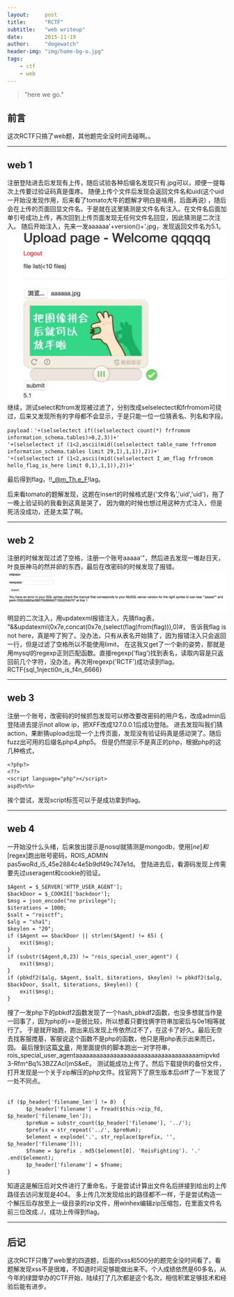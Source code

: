 ```yaml
---
layout:     post
title:      "RCTF"
subtitle:   "web writeup"
date:       2015-11-19
author:     "dogewatch"
header-img: "img/home-bg-o.jpg"
tags:
    - ctf
    - web
---
```


> "here we go."

## 前言

这次RCTF只搞了web题，其他题完全没时间去碰啊。。

---

## web 1

注册登陆进去后发现有上传，随后试验各种后缀名发现只有.jpg可以，顺便一提每次上传要过验证码真是蛋疼。
随便上传个文件后发现会返回文件名和uid(这个uid一开始没发现作用，后来看了tomato大牛的题解才明白是啥用，后面再说)
，随后会在上传的页面回显文件名。于是就在这里猜测是文件名有注入。在文件名后面加单引号成功上传，再次回到上传页面发现无任何文件名回显，因此猜测是二次注入。
随后开始注入，先来一发aaaaaa'+version()+'.jpg，发现返回文件名为5.1。
![img](/img/post/rctf-web1-1.png)
继续，测试select和from发现被过滤了，分别改成selselectect和frfromom可绕过，后来又发现所有的字母都不会显示，于是只能一位一位猜表名、列名和字段。

```
payload：'+(selselectect if((selselectect count(*) frfromom information_schema.tables)>0,2,3))+'
'+(selselectect if (1<2,ascii(mid((selselectect table_name frfromom information_schema.tables limit 29,1),1,1)),2))+'
'+(selselectect if (1<2,ascii(mid((selselectect I_am_flag frfromom hello_flag_is_here limit 0,1),1,1)),2))+'

```

最后得到flag，!!_@m_Th.e_F!lag。

后来看tomato的题解发现，这题在insert的时候格式是('文件名','uid','uid')，拖了一晚上验证码的我看到这真是哭了，
因为做的时候也想过用这种方式注入，但是死活没成功，还是太菜了啊。


---

## web 2

注册的时候发现过滤了空格，注册一个账号aaaaa'"，然后进去发现一堆赵日天，叶良辰神马的然并卵的东西，最后在改密码的时候发现了报错。
![img](/img/post/rctf-web2-1.png)
明显的二次注入，用updatexml报错注入，先猜flag表，
"&&updatexml(0x7e,concat(0x7e,(select(flag)from(flag))),0)#，
告诉我flag is not here，真是哔了狗了。没办法，只有从表名开始猜了，因为报错注入只会返回一行，但是过滤了空格所以不能使用limit，
在这我又get了一个新的姿势，那就是用mysql的regexp正则匹配函数。直接regexp('flag')找到表名，读取内容是只返回前几个字符，没办法，再次用regexp('RCTF')成功读到flag。
RCTF{sql_1njecti0n_is_f4n_6666}


---

## web 3

注册一个账号，改密码的时候抓包发现可以修改要改密码的用户名，改成admin后登陆进去提示not allow ip，把XFF改成127.0.0.1后成功登陆。
进去发现叫我们猜action，果断猜upload出现一个上传页面，发现没有验证码真是感动哭了。随后fuzz出可用的后缀名php4,php5。
但是仍然提示不是真正的php，根据php的这几种格式，
```
<?php?>
<??>
<script language="php"></script>
asp的<%%>
```
挨个尝试，发现script标签可以于是成功拿到flag。


---

## web 4

一开始没什么头绪，后来放出提示是nosql就猜测是mongodb，使用[$ne]和[$regex]跑出账号密码，ROIS_ADMIN pas5woRd_i5_45e2884c4e5b9df49c747e1d。
登陆进去后，看源码发现上传需要先过useragent和cookie的验证。

```
$Agent = $_SERVER['HTTP_USER_AGENT'];
$backDoor = $_COOKIE['backdoor'];
$msg = json_encode("no privilege");
$iterations = 1000;
$salt = "roisctf";
$alg = "sha1";
$keylen = "20";
if ($Agent == $backDoor || strlen($Agent) != 65) {
    exit($msg);
}
if (substr($Agent,0,23) != "rois_special_user_agent") {
    exit($msg);
}
if (pbkdf2($alg, $Agent, $salt, $iterations, $keylen) != pbkdf2($alg, $backDoor, $salt, $iterations, $keylen)) {
    exit($msg);
}

```

搜了一发php下的pbkdf2函数发现了一个hash_pbkdf2函数，也没多想就当作是一回事了，因为php的==是弱比较，所以想着只要找俩字符串加密后与0e1相等就行了。
于是就开始跑，跑出来后发现上传依然过不了，在这卡了好久。最后无奈去找客服搅基，客服说这个函数不是php的函数，他只是用php表示出来而已，囧。
最后搜到这篇<a href="https://mathiasbynens.be/notes/pbkdf2-hmac">文章</a>，用里面提供的脚本跑出一对字符串，rois_special_user_agentaaaaaaaaaaaaaaaaaaaaaaaaaaaaaaaaaaaamipvkd
3-Rfm^Bq%3BZZAcl]mS&eE。
测试能成功上传了。然后下载提供的备份文件，打开发现是一个关于zip解压的php文件。找官网下了原生版本后diff了一下发现了一处不同点。

```

if ($p_header['filename_len'] != 0)  {
      $p_header['filename'] = fread($this->zip_fd, $p_header['filename_len']);
      $preNum = substr_count($p_header['filename'], '../');
      $prefix = str_repeat('../', $preNum);
      $element = explode('.', str_replace($prefix, '', $p_header['filename']));
      $fname = $prefix . md5($element[0]. 'RoisFighting'). '.' .end($element);
      $p_header['filename'] = $fname;
}

```
知道这是解压后对文件进行了重命名，于是尝试计算出文件名后拼接到给出的上传路径去访问发现是404。
多上传几次发现给出的路径都不一样，于是尝试构造一个解压后存放至上一级目录的zip文件，用winhex编辑zip压缩包，在里面文件名前三位改成../，成功上传得到flag。

---

## 后记

这次RCTF只撸了web里的四道题，后面的xss和500分的题完全没时间看了。看题解发现xss不是很难，不知道时间足够能做出来不。个人成绩依然是60多名，从今年的绿盟举办的CTF开始，陆续打了几次都是这个名次，相信积累足够技术和经验后能有进步。
